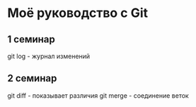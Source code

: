 # Моё руководство с Git
## 1 семинар
git log - журнал изменений
## 2 семинар
git diff - показывает различия
git merge - соединение веток